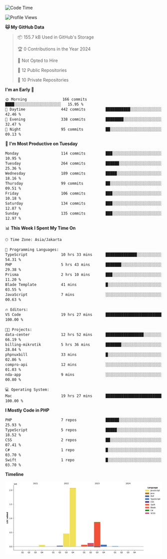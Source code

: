 <!--START_SECTION:waka-->
![Code Time](http://img.shields.io/badge/Code%20Time-396%20hrs%2018%20mins-blue)

![Profile Views](http://img.shields.io/badge/Profile%20Views-1-blue)

**🐱 My GitHub Data** 

> 📦 155.7 kB Used in GitHub's Storage 
 > 
> 🏆 0 Contributions in the Year 2024
 > 
> 🚫 Not Opted to Hire
 > 
> 📜 12 Public Repositories 
 > 
> 🔑 10 Private Repositories 
 > 
**I'm an Early 🐤** 

```text
🌞 Morning                166 commits         ████░░░░░░░░░░░░░░░░░░░░░   15.95 % 
🌆 Daytime                442 commits         ███████████░░░░░░░░░░░░░░   42.46 % 
🌃 Evening                338 commits         ████████░░░░░░░░░░░░░░░░░   32.47 % 
🌙 Night                  95 commits          ██░░░░░░░░░░░░░░░░░░░░░░░   09.13 % 
```
📅 **I'm Most Productive on Tuesday** 

```text
Monday                   114 commits         ███░░░░░░░░░░░░░░░░░░░░░░   10.95 % 
Tuesday                  264 commits         ██████░░░░░░░░░░░░░░░░░░░   25.36 % 
Wednesday                189 commits         █████░░░░░░░░░░░░░░░░░░░░   18.16 % 
Thursday                 99 commits          ██░░░░░░░░░░░░░░░░░░░░░░░   09.51 % 
Friday                   106 commits         ███░░░░░░░░░░░░░░░░░░░░░░   10.18 % 
Saturday                 134 commits         ███░░░░░░░░░░░░░░░░░░░░░░   12.87 % 
Sunday                   135 commits         ███░░░░░░░░░░░░░░░░░░░░░░   12.97 % 
```


📊 **This Week I Spent My Time On** 

```text
🕑︎ Time Zone: Asia/Jakarta

💬 Programming Languages: 
TypeScript               10 hrs 33 mins      ██████████████░░░░░░░░░░░   54.31 % 
PHP                      5 hrs 43 mins       ███████░░░░░░░░░░░░░░░░░░   29.38 % 
Prisma                   2 hrs 10 mins       ███░░░░░░░░░░░░░░░░░░░░░░   11.20 % 
Blade Template           41 mins             █░░░░░░░░░░░░░░░░░░░░░░░░   03.55 % 
JavaScript               7 mins              ░░░░░░░░░░░░░░░░░░░░░░░░░   00.63 % 

🔥 Editors: 
VS Code                  19 hrs 27 mins      █████████████████████████   100.00 % 

🐱‍💻 Projects: 
data-center              12 hrs 52 mins      █████████████████░░░░░░░░   66.19 % 
billing-mikrotik         5 hrs 36 mins       ███████░░░░░░░░░░░░░░░░░░   28.84 % 
phpnuxbill               33 mins             █░░░░░░░░░░░░░░░░░░░░░░░░   02.86 % 
compro-api               12 mins             ░░░░░░░░░░░░░░░░░░░░░░░░░   01.03 % 
nda-app                  9 mins              ░░░░░░░░░░░░░░░░░░░░░░░░░   00.80 % 

💻 Operating System: 
Mac                      19 hrs 27 mins      █████████████████████████   100.00 % 
```

**I Mostly Code in PHP** 

```text
PHP                      7 repos             ██████░░░░░░░░░░░░░░░░░░░   25.93 % 
TypeScript               5 repos             █████░░░░░░░░░░░░░░░░░░░░   18.52 % 
CSS                      2 repos             ██░░░░░░░░░░░░░░░░░░░░░░░   07.41 % 
C#                       1 repo              █░░░░░░░░░░░░░░░░░░░░░░░░   03.70 % 
Swift                    1 repo              █░░░░░░░░░░░░░░░░░░░░░░░░   03.70 % 
```



**Timeline**

![Lines of Code chart](https://raw.githubusercontent.com/brstreet2/brstreet2/main/assets/bar_graph.png)


<!--END_SECTION:waka-->

